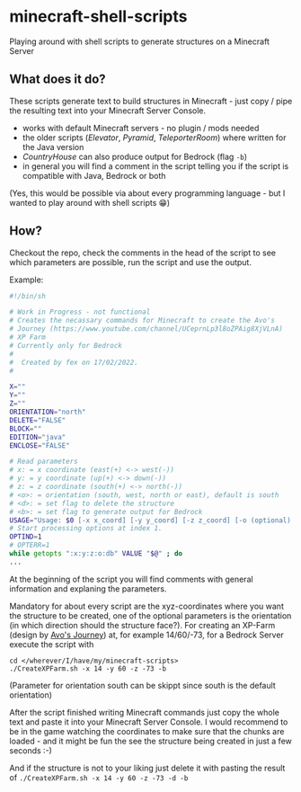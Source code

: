 # minecraft-shell-scripts
Playing around with shell scripts to generate structures on a Minecraft Server

## What does it do?
These scripts generate text to build structures in Minecraft - just copy / pipe the resulting text into your Minecraft Server Console.
 * works with default Minecraft servers - no plugin / mods needed
 * the older scripts (*Elevator*, *Pyramid*, *TeleporterRoom*) where written for the Java version
 * *CountryHouse* can also produce output for Bedrock (flag `-b`)
 * in general you will find a comment in the script telling you if the script is compatible with Java, Bedrock or both

(Yes, this would be possible via about every programming language - but I wanted to play around with shell scripts :grin:)

## How?
Checkout the repo, check the comments in the head of the script to see which parameters are possible, run the script and use the output.

Example:
```sh
#!/bin/sh

# Work in Progress - not functional
# Creates the necassary commands for Minecraft to create the Avo's
# Journey (https://www.youtube.com/channel/UCeprnLp3l8oZPAig8XjVLnA)
# XP Farm
# Currently only for Bedrock
#
#  Created by fex on 17/02/2022.
#

X=""
Y=""
Z=""
ORIENTATION="north"
DELETE="FALSE"
BLOCK=""
EDITION="java"
ENCLOSE="FALSE"

# Read parameters
# x: = x coordinate (east(+) <-> west(-))
# y: = y coordinate (up(+) <-> down(-))
# z: = z coordinate (south(+) <-> north(-))
# <o>: = orientation (south, west, north or east), default is south
# <d>: = set flag to delete the structure
# <b>: = set flag to generate output for Bedrock
USAGE="Usage: $0 [-x x_coord] [-y y_coord] [-z z_coord] [-o (optional) orientation] [-d (optional) to delete the structure] [-b (optional) set for Bedrock Edition]"
# Start processing options at index 1.
OPTIND=1
# OPTERR=1
while getopts ":x:y:z:o:db" VALUE "$@" ; do
...

```
At the beginning of the script you will find comments with general information and explaning the parameters.

Mandatory for about every script are the xyz-coordinates where you want the structure to be created, one of the optional parameters is the orientation (in which direction should the structure face?). For creating an XP-Farm (design by [Avo's Journey](https://www.youtube.com/channel/UCeprnLp3l8oZPAig8XjVLnA)) at, for example 14/60/-73, for a Bedrock Server execute the script with 
```
cd </wherever/I/have/my/minecraft-scripts>
./CreateXPFarm.sh -x 14 -y 60 -z -73 -b
```
(Parameter for orientation south can be skippt since south is the default orientation)

After the script finished writing Minecraft commands just copy the whole text and paste it into your Minecraft Server Console. I would recommend to be in the game watching the coordinates to make sure that the chunks are loaded - and it might be fun the see the structure being created in just a few seconds :-)

And if the structure is not to your liking just delete it with pasting the result of `./CreateXPFarm.sh -x 14 -y 60 -z -73 -d -b`
